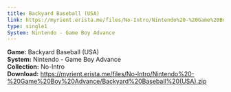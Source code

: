 ```yaml
---
title: Backyard Baseball (USA)
link: https://myrient.erista.me/files/No-Intro/Nintendo%20-%20Game%20Boy%20Advance/Backyard%20Baseball%20(USA).zip
type: single1
System: Nintendo - Game Boy Advance
---
```

<b>Game:</b> Backyard Baseball (USA)<br>
<b>System:</b> Nintendo - Game Boy Advance<br>
<b>Collection:</b> No-Intro<br>
<b>Download:</b> https://myrient.erista.me/files/No-Intro/Nintendo%20-%20Game%20Boy%20Advance/Backyard%20Baseball%20(USA).zip